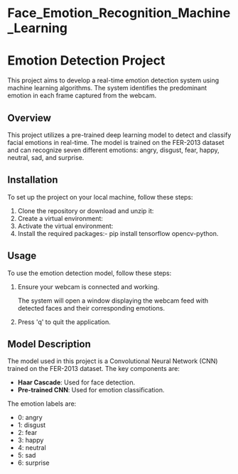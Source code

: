 # Face_Emotion_Recognition_Machine_Learning
# Emotion Detection Project

This project aims to develop a real-time emotion detection system using machine learning algorithms. The system identifies the predominant emotion in each frame captured from the webcam.
## Overview
This project utilizes a pre-trained deep learning model to detect and classify facial emotions in real-time. The model is trained on the FER-2013 dataset and can recognize seven different emotions: angry, disgust, fear, happy, neutral, sad, and surprise.

## Installation
To set up the project on your local machine, follow these steps:

1. Clone the repository or download and unzip it:
2.  Create a virtual environment:
3.  Activate the virtual environment:
4.   Install the required packages:- pip install tensorflow opencv-python.
   
## Usage
To use the emotion detection model, follow these steps:

1. Ensure your webcam is connected and working.

   The system will open a window displaying the webcam feed with detected faces and their corresponding emotions.

4. Press 'q' to quit the application.

## Model Description
The model used in this project is a Convolutional Neural Network (CNN) trained on the FER-2013 dataset. The key components are:

- **Haar Cascade**: Used for face detection.
- **Pre-trained CNN**: Used for emotion classification.

The emotion labels are:
- 0: angry
- 1: disgust
- 2: fear
- 3: happy
- 4: neutral
- 5: sad
- 6: surprise

   
